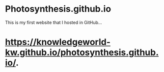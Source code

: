 # Photosynthesis.github.io
This is my first website that I hosted in GitHub...
# https://knowledgeworld-kw.github.io/photosynthesis.github.io/.
